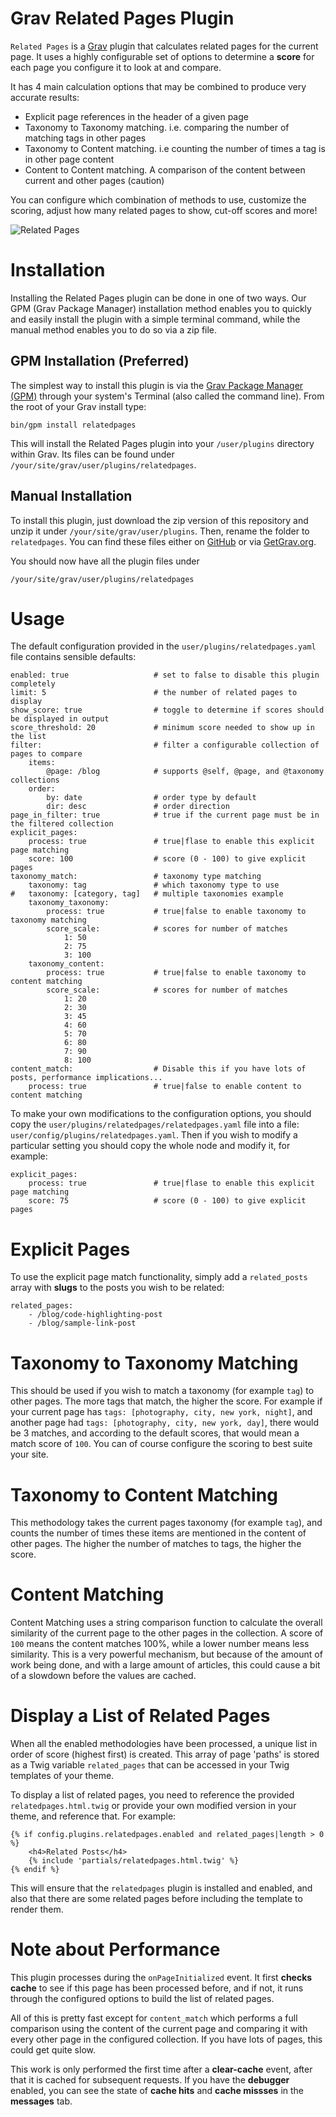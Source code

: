 # Grav Related Pages Plugin

`Related Pages` is a [Grav](http://github.com/getgrav/grav) plugin that calculates related pages for the current page. It uses a highly configurable set of options to determine a **score** for each page you configure it to look at and compare.

It has 4 main calculation options that may be combined to produce very accurate results:

* Explicit page references in the header of a given page
* Taxonomy to Taxonomy matching.  i.e. comparing the number of matching tags in other pages
* Taxonomy to Content matching.  i.e counting the number of times a tag is in other page content
* Content to Content matching.  A comparison of the content between current and other pages (caution)

You can configure which combination of methods to use, customize the scoring, adjust how many related pages to show, cut-off scores and more!

![Related Pages](assets/readme_1.png)

# Installation

Installing the Related Pages plugin can be done in one of two ways. Our GPM (Grav Package Manager) installation method enables you to quickly and easily install the plugin with a simple terminal command, while the manual method enables you to do so via a zip file.

## GPM Installation (Preferred)

The simplest way to install this plugin is via the [Grav Package Manager (GPM)](http://learn.getgrav.org/advanced/grav-gpm) through your system's Terminal (also called the command line).  From the root of your Grav install type:

    bin/gpm install relatedpages

This will install the Related Pages plugin into your `/user/plugins` directory within Grav. Its files can be found under `/your/site/grav/user/plugins/relatedpages`.

## Manual Installation

To install this plugin, just download the zip version of this repository and unzip it under `/your/site/grav/user/plugins`. Then, rename the folder to `relatedpages`. You can find these files either on [GitHub](https://github.com/getgrav/grav-plugin-relatedpages) or via [GetGrav.org](http://getgrav.org/downloads/plugins#extras).

You should now have all the plugin files under

    /your/site/grav/user/plugins/relatedpages

# Usage

The default configuration provided in the `user/plugins/relatedpages.yaml` file contains sensible defaults:

```
enabled: true                   # set to false to disable this plugin completely
limit: 5                        # the number of related pages to display
show_score: true                # toggle to determine if scores should be displayed in output
score_threshold: 20             # minimum score needed to show up in the list
filter:                         # filter a configurable collection of pages to compare
    items:
        @page: /blog            # supports @self, @page, and @taxonomy collections
    order:
        by: date                # order type by default
        dir: desc               # order direction
page_in_filter: true            # true if the current page must be in the filtered collection
explicit_pages:
    process: true               # true|flase to enable this explicit page matching
    score: 100                  # score (0 - 100) to give explicit pages
taxonomy_match:                 # taxonomy type matching
    taxonomy: tag               # which taxonomy type to use
#   taxonomy: [category, tag]   # multiple taxonomies example
    taxonomy_taxonomy:
        process: true           # true|false to enable taxonomy to taxonomy matching
        score_scale:            # scores for number of matches
            1: 50
            2: 75
            3: 100
    taxonomy_content:
        process: true           # true|false to enable taxonomy to content matching
        score_scale:            # scores for number of matches
            1: 20
            2: 30
            3: 45
            4: 60
            5: 70
            6: 80
            7: 90
            8: 100
content_match:                  # Disable this if you have lots of posts, performance implications...
    process: true               # true|false to enable content to content matching
```

To make your own modifications to the configuration options, you should copy the `user/plugins/relatedpages/relatedpages.yaml` file into a file: `user/config/plugins/relatedpages.yaml`.  Then if you wish to modify a particular setting you should copy the whole node and modify it, for example:

```
explicit_pages:
    process: true               # true|flase to enable this explicit page matching
    score: 75                   # score (0 - 100) to give explicit pages
```

# Explicit Pages

To use the explicit page match functionality, simply add a `related_posts` array with **slugs** to the posts you wish to be related:

```
related_pages:
    - /blog/code-highlighting-post
    - /blog/sample-link-post
```

# Taxonomy to Taxonomy Matching

This should be used if you wish to match a taxonomy (for example `tag`) to other pages.  The more tags that match, the higher the score.  For example if your current page has `tags: [photography, city, new york, night]`, and another page had `tags: [photography, city, new york, day]`, there would be 3 matches, and according to the default scores, that would mean a match score of `100`.  You can of course configure the scoring to best suite your site.

# Taxonomy to Content Matching

This methodology takes the current pages taxonomy (for example `tag`), and counts the number of times these items are mentioned in the content of other pages.  The higher the number of matches to tags, the higher the score.

# Content Matching

Content Matching uses a string comparison function to calculate the overall similarity of the current page to the other pages in the collection.  A score of `100` means the content matches 100%, while a lower number means less similarity.  This is a very powerful mechanism, but because of the amount of work being done, and with a large amount of articles, this could cause a bit of a slowdown before the values are cached.


# Display a List of Related Pages

When all the enabled methodologies have been processed, a unique list in order of score (highest first) is created.  This array of page 'paths' is stored as a Twig variable `related_pages` that can be accessed in your Twig templates of your theme.

To display a list of related pages, you need to reference the provided `relatedpages.html.twig` or provide your own modified version in your theme, and reference that.  For example:

```
{% if config.plugins.relatedpages.enabled and related_pages|length > 0 %}
    <h4>Related Posts</h4>
    {% include 'partials/relatedpages.html.twig' %}
{% endif %}
```

This will ensure that the `relatedpages` plugin is installed and enabled, and also that there are some related pages before including the template to render them.

# Note about Performance

This plugin processes during the `onPageInitialized` event.  It first **checks cache** to see if this page has been processed before, and if not, it runs through the configured options to build the list of related pages.

All of this is pretty fast except for `content_match` which performs a full comparison using the content of the current page and comparing it with every other page in the configured collection.  If you have lots of pages, this could get quite slow.

This work is only performed the first time after a **clear-cache** event, after that it is cached for subsequent requests.  If you have the **debugger** enabled, you can see the state of **cache hits** and **cache missses** in the **messages** tab.
